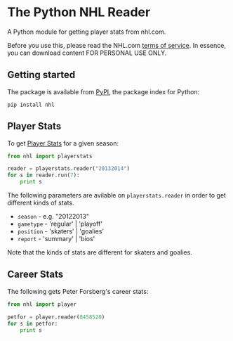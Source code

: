 The Python NHL Reader
======================

A Python module for getting player stats from nhl.com. 

Before you use this, please read the NHL.com [terms of service](http://www.nhl.com/ice/page.htm?id=26389). In essence, you can download content FOR PERSONAL USE ONLY.  


## Getting started

The package is available from [PyPI](https://pypi.python.org/pypi/nhl/2.0), the package index for Python:

```
pip install nhl
```

## Player Stats

To get [Player Stats](http://www.nhl.com/ice/playerstats.htm?season=20122013&gameType=2&team=&position=S&country=&status=&viewName=summary) for a given season:

```python
from nhl import playerstats

reader = playerstats.reader("20132014")
for s in reader.run(7):
    print s

```        

The following parameters are avilable on ```playerstats.reader``` in order to get different kinds of stats.


* ```season``` - e.g. "20122013"
* ```gametype``` - 'regular' | 'playoff'
* ```position``` - 'skaters' | 'goalies'
* ```report``` - 'summary' | 'bios'


Note that the kinds of stats are different for skaters and goalies.


## Career Stats

The following gets Peter Forsberg's career stats:

```python
from nhl import player

petfor = player.reader(8458520)
for s in petfor:
    print s
```



